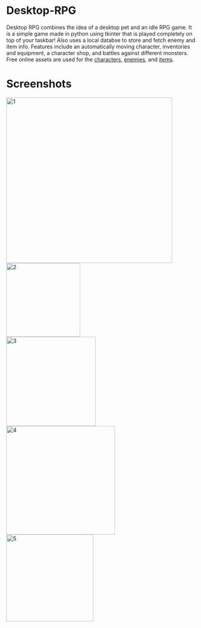 # Desktop-RPG
Desktop RPG combines the idea of a desktop pet and an idle RPG game. It is a simple game made in python using tkinter that is played completely on top of your taskbar! Also uses a local databse to store and fetch enemy and item info. Features include an automatically moving character, inventories and equipment, a character shop, and battles against different monsters. Free online assets are used for the [characters](https://alexdraws.itch.io/pixel-champions), [enemies](https://craftpix.net/freebies/free-field-enemies-pixel-art-for-tower-defense/), and [items](https://shikashipx.itch.io/shikashis-fantasy-icons-pack).

# Screenshots
<img width="438" alt="1" src="https://github.com/saldelv/Desktop-RPG/assets/96501610/ed2f3b8d-9e0b-4cf5-bb33-7e7601066e00">\
<img width="195" alt="2" src="https://github.com/saldelv/Desktop-RPG/assets/96501610/bba6e6b2-c9e9-46d7-83c6-aba5446bd2f5">\
<img width="236" alt="3" src="https://github.com/saldelv/Desktop-RPG/assets/96501610/9a6192ee-41b3-4c56-9e6d-dea0e90ca1bc">\
<img width="287" alt="4" src="https://github.com/saldelv/Desktop-RPG/assets/96501610/917af9ae-d9ef-401a-92c9-68da3057a44d">\
<img width="230" alt="5" src="https://github.com/saldelv/Desktop-RPG/assets/96501610/6772107c-b6ee-4d8f-8fce-d3cb587d59be">
